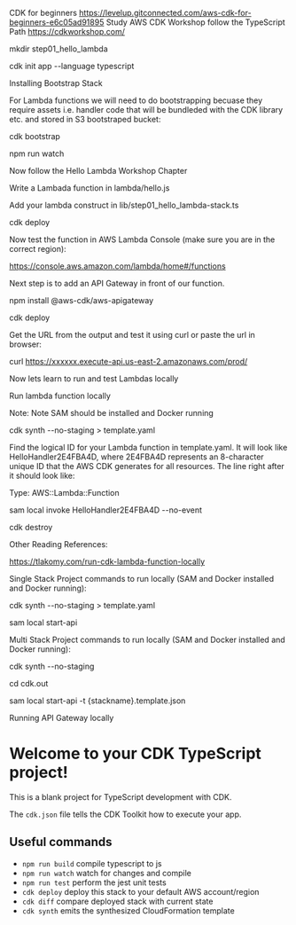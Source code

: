 CDK for beginners
https://levelup.gitconnected.com/aws-cdk-for-beginners-e6c05ad91895
Study AWS CDK Workshop follow the TypeScript Path
https://cdkworkshop.com/

mkdir step01_hello_lambda

cdk init app --language typescript

Installing Bootstrap Stack

For Lambda functions we will need to do bootstrapping becuase they require assets i.e. handler code that will be bundleded with the CDK library etc. and stored in S3 bootstraped bucket:

cdk bootstrap

npm run watch

Now follow the Hello Lambda Workshop Chapter

Write a Lambada function in lambda/hello.js

Add your lambda construct in lib/step01_hello_lambda-stack.ts

cdk deploy

Now test the function in AWS Lambda Console (make sure you are in the correct region):

https://console.aws.amazon.com/lambda/home#/functions

Next step is to add an API Gateway in front of our function.

npm install @aws-cdk/aws-apigateway

cdk deploy

Get the URL from the output and test it using curl or paste the url in browser:

curl https://xxxxxx.execute-api.us-east-2.amazonaws.com/prod/

Now lets learn to run and test Lambdas locally

Run lambda function locally

Note: Note SAM should be installed and Docker running

cdk synth --no-staging > template.yaml

Find the logical ID for your Lambda function in template.yaml. It will look like HelloHandler2E4FBA4D, where 2E4FBA4D represents an 8-character unique ID that the AWS CDK generates for all resources. The line right after it should look like:

Type: AWS::Lambda::Function

sam local invoke HelloHandler2E4FBA4D --no-event

cdk destroy

Other Reading References:

https://tlakomy.com/run-cdk-lambda-function-locally

Single Stack Project commands to run locally (SAM and Docker installed and Docker running):

cdk synth --no-staging > template.yaml

sam local start-api

Multi Stack Project commands to run locally (SAM and Docker installed and Docker running):

cdk synth --no-staging

cd cdk.out

sam local start-api -t {stackname}.template.json

Running API Gateway locally




# Welcome to your CDK TypeScript project!

This is a blank project for TypeScript development with CDK.

The `cdk.json` file tells the CDK Toolkit how to execute your app.

## Useful commands

 * `npm run build`   compile typescript to js
 * `npm run watch`   watch for changes and compile
 * `npm run test`    perform the jest unit tests
 * `cdk deploy`      deploy this stack to your default AWS account/region
 * `cdk diff`        compare deployed stack with current state
 * `cdk synth`       emits the synthesized CloudFormation template
